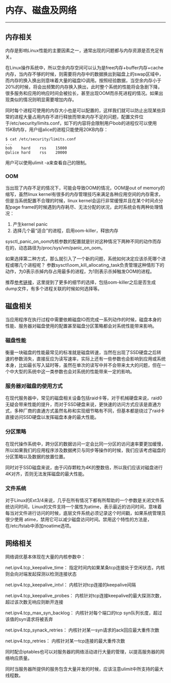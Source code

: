 # 内存、磁盘及网络

---

## 内存相关

内存是影响Linux性能的主要因素之一，通常出现的问题都与内存资源是否充足有关。

在Linux操作系统中，所以空余内存空间可以认为是free内存+buffer内存+cache内存，当内存不够的时候，则需要将内存中的数据换出到磁盘上的swap区域中，而内存的换入换出则意味着大量的磁盘IO调用。按照经验数据，当空余内存小于20%的时候，将会出频繁的内存换入换出，此时整个系统的性能将会急剧下降，很多服务和应用的响应时间会被拉长，甚至出现OOM而杀死进程的情况。如果出现类似的情况则明显需要增加内存。

同时每个进程可使用的内存大小也是可以配置的，这样我们就可以防止出现某些异常的进程大量占用内存不进行释放而带来内存不足的问题，配置文件位于/etc/security/limits.conf，如下的内容将会限制用户bob的进程仅可以使用15KB内存，用户组alice的进程只能使用20KB内存：

```shell
$ cat /etc/security/limits.conf
...
bob    hard    rss    15000
@alice hard    rss    20000
```

用户可以使用ulimit -a来查看自己的限制。

### OOM

当出现了内存不足的情况下，可能会导致OOM的情况，OOM是out of memory的缩写，虽然linux kernel有很多的内存管理技巧来满足各种应用空间的内存需求，但是当系统配置不合理的时候，linux kernel会运行非常缓慢并且在某个时间点分配page frame的时候遇到内存耗尽、无法分配的状况，此时系统会有两种处理情况：

1. 产生kernel panic
2. 选择几个最“适合”的进程，启用oom-killer，释放内存

sysctl\_panic\_on\_oom内核参数的配置就是针对这种情况下两种不同的动作而存在的，动态路径为/proc/sys/vm/panic\_on\_oom。

如果选择第二种方式，那么就引入了一个新的问题，系统如何决定应该杀死哪个进程或哪几个进程呢？
参数sysctl\oom\_kill\_allocating\_task负责管理这种情形下的动作，为0表示杀掉内存占用最多的进程，为1则表示杀掉触发OOM的进程。

推荐[参考链接](http://www.wowotech.net/memory_management/oom.html)，这里提到了更多的细节的选择，包括oom-killer之后是否生成dump文件，有多个进程关联的时候如何选择等。

## 磁盘相关

当应用程序在执行过程中需要依赖磁盘IO而完成一系列动作的时候，磁盘本身的性能、服务器对磁盘使用的配置甚至磁盘分区策略都会对系统性能带来影响。

### 磁盘性能

衡量一块磁盘的性能最常见的标准就是磁盘转速，当然在出现了SSD硬盘之后转速的参数消失，直接反应为读写速率，实际上还有一些参数也会影响到应用或系统本身，比如最长写入延时等，虽然在单次的读写中并不会带来太大的问题，但在一个中大型的系统中这一类参数也会对系统的性能带来一定的影响。

### 服务器对磁盘的使用方式

在现代服务器中，常见的磁盘相关设备包括raid卡等，对于机械硬盘来说，raid0无疑会带来性能的提升，而对于SSD硬盘来说，更快速的访问方式应该是直通方式，多种厂商的直通方式虽然名称和实现细节略有不同，但基本都是绕过了raid卡直接访问SSD硬盘以发挥磁盘本身的最大性能。

### 分区策略

在现代操作系统中，跨分区的数据访问一定会比同一分区的访问速率要更加缓慢，所以如果我们的应用程序涉及数据拷贝与同步等操作的时候，我们应该考虑磁盘的分区策略以及数据的放置位置。

同时对于SSD磁盘来说，由于闪存颗粒为4K的整数倍，所以我们应该对磁盘进行4K对齐，否则无法发挥磁盘的最大性能。

### 文件系统

对于Linux的Ext3/4来说，几乎在所有情况下都有所帮助的一个参数是关闭文件系统访问时间，Linux的文件支持一个属性为atime，表示最近的访问时间，意味着每当对文件进行访问的时候，底层文件系统必须记录这个时间戳，如果系统管理员很少使用 atime，禁用它可以减少磁盘访问时间。禁用这个特性的方法是，在/etc/fstab中添加noatime选项。

## 网络相关

网络调优基本体现在大量的内核参数中：

net.ipv4.tcp\_keepalive\_time： 指定时间内如果某条tcp连接处于空闲状态，内核则会向对端发起探测以检测连接状态

net.ipv4.tcp_keepalive_intvl： 内核针对tcp连接的keepalive间隔

net.ipv4.tcp_keepalive_probes： 内核针对tcp连接keepalive的最大探测次数，超过该次数无响应则断开连接

net.ipv4.tcp_max_syn_backlog： 内核针对每个端口的tcp syn队列长度，超过该值的syn请求将被丢弃

net.ipv4.tcp_synack_retries： 内核针对某一syn请求的ack回应最大重传次数

net.ipv4.tcp_retries： 内核针对某一tcp连接的最大重传次数

同时配合iptables也可以对服务器的网络活动进行大量的管理，以提高服务器的网络响应质量。

同时当服务器所提供的服务包含大量并发的时候，应该注意ulimit中所支持的最大线程数。